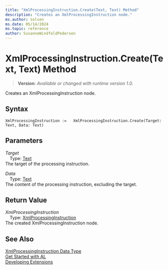 ```yaml
---
title: "XmlProcessingInstruction.Create(Text, Text) Method"
description: "Creates an XmlProcessingInstruction node."
ms.author: solsen
ms.date: 05/14/2024
ms.topic: reference
author: SusanneWindfeldPedersen
---
```

[//]: # (START>DO_NOT_EDIT)
[//]: # (IMPORTANT:Do not edit any of the content between here and the END>DO_NOT_EDIT.)
[//]: # (Any modifications should be made in the .xml files in the ModernDev repo.)
# XmlProcessingInstruction.Create(Text, Text) Method
> **Version**: _Available or changed with runtime version 1.0._

Creates an XmlProcessingInstruction node.


## Syntax
```AL
XmlProcessingInstruction :=   XmlProcessingInstruction.Create(Target: Text, Data: Text)
```
## Parameters
*Target*  
&emsp;Type: [Text](../text/text-data-type.md)  
The target of the processing instruction.  

*Data*  
&emsp;Type: [Text](../text/text-data-type.md)  
The content of the processing instruction, excluding the target.  


## Return Value
*XmlProcessingInstruction*  
&emsp;Type: [XmlProcessingInstruction](xmlprocessinginstruction-data-type.md)  
The created XmlProcessingInstruction node.


[//]: # (IMPORTANT: END>DO_NOT_EDIT)
## See Also
[XmlProcessingInstruction Data Type](xmlprocessinginstruction-data-type.md)  
[Get Started with AL](../../devenv-get-started.md)  
[Developing Extensions](../../devenv-dev-overview.md)